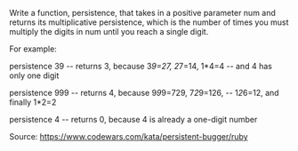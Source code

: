 Write a function, persistence, that takes in a positive parameter num and returns its multiplicative persistence, which is the number of times you must multiply the digits in num until you reach a single digit.

For example:

 persistence 39 -- returns 3, because 3*9=27, 2*7=14, 1*4=4
                -- and 4 has only one digit

 persistence 999 -- returns 4, because 9*9*9=729, 7*2*9=126,
                 -- 1*2*6=12, and finally 1*2=2

 persistence 4 -- returns 0, because 4 is already a one-digit number

 Source: https://www.codewars.com/kata/persistent-bugger/ruby
